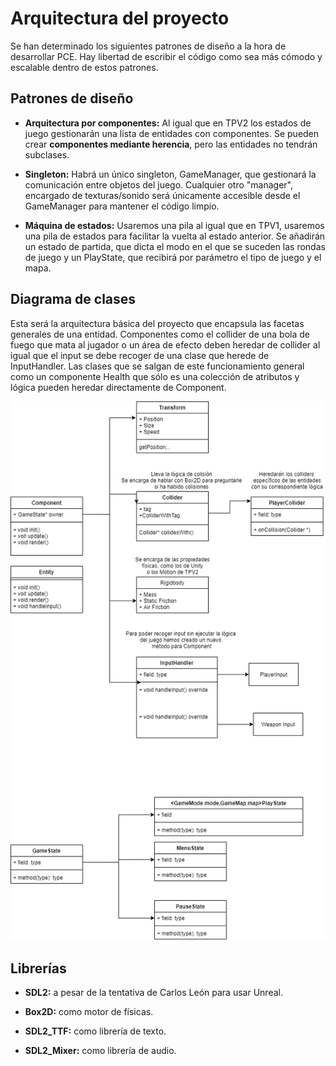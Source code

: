# Arquitectura del proyecto

Se han determinado los siguientes patrones de diseño a la hora de desarrollar PCE.
Hay libertad de escribir el código como sea más cómodo y escalable dentro de estos patrones.

## Patrones de diseño

* **Arquitectura por componentes:** Al igual que en TPV2 los estados de juego gestionarán una lista de entidades con componentes. Se pueden crear **componentes mediante herencia**, pero las entidades no tendrán subclases.

* **Singleton:** Habrá un único singleton, GameManager, que gestionará la comunicación entre objetos del juego. Cualquier otro "manager", encargado de texturas/sonido será únicamente accesible desde el GameManager para mantener el código limpio.

* **Máquina de estados:** Usaremos una pila al igual que en TPV1, usaremos una pila de estados para facilitar la vuelta al estado anterior. Se añadirán un estado de partida, 
  que dicta el modo en el que se suceden las rondas de juego y un PlayState, que recibirá por parámetro el tipo de juego y el mapa.

	
## Diagrama de clases
Esta será la arquitectura básica del proyecto que encapsula las facetas generales de una entidad. 
Componentes como el collider de una bola de fuego que mata al jugador o un área de efecto deben heredar de collider
al igual que el input se debe recoger de una clase que herede de InputHandler. Las clases que se salgan de este funcionamiento general como un componente Health que sólo es una colección de atributos y lógica
pueden heredar directamente de Component.

![clases](assets/web/classDiagram.png)

## Librerías

* **SDL2:** a pesar de la tentativa de Carlos León para usar Unreal.

* **Box2D:** como motor de físicas.

* **SDL2_TTF:** como librería de texto.

* **SDL2_Mixer:** como librería de audio.
